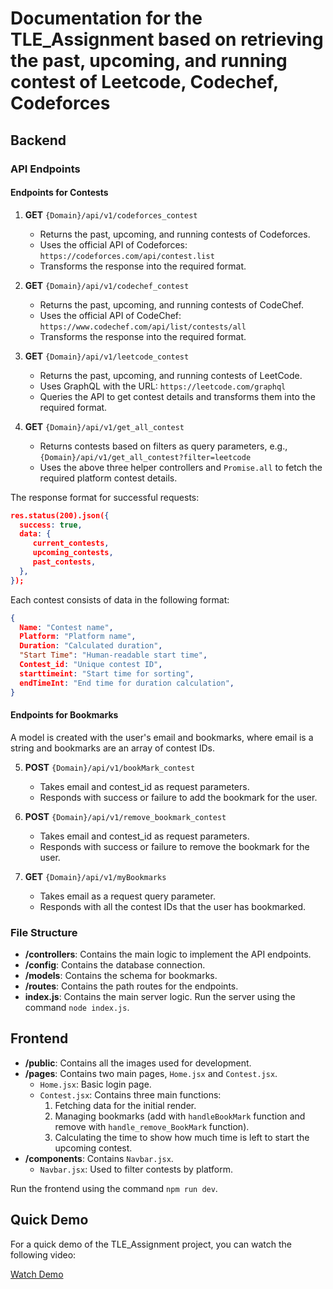 # Documentation for the TLE_Assignment based on retrieving the past, upcoming, and running contest of Leetcode, Codechef, Codeforces

## Backend

### API Endpoints

#### Endpoints for Contests

1. **GET** `{Domain}/api/v1/codeforces_contest`
    - Returns the past, upcoming, and running contests of Codeforces.
    - Uses the official API of Codeforces: `https://codeforces.com/api/contest.list`
    - Transforms the response into the required format.

2. **GET** `{Domain}/api/v1/codechef_contest`
    - Returns the past, upcoming, and running contests of CodeChef.
    - Uses the official API of CodeChef: `https://www.codechef.com/api/list/contests/all`
    - Transforms the response into the required format.

3. **GET** `{Domain}/api/v1/leetcode_contest`
    - Returns the past, upcoming, and running contests of LeetCode.
    - Uses GraphQL with the URL: `https://leetcode.com/graphql`
    - Queries the API to get contest details and transforms them into the required format.

4. **GET** `{Domain}/api/v1/get_all_contest`
    - Returns contests based on filters as query parameters, e.g., `{Domain}/api/v1/get_all_contest?filter=leetcode`
    - Uses the above three helper controllers and `Promise.all` to fetch the required platform contest details.

The response format for successful requests:
```json
res.status(200).json({
  success: true,
  data: {
     current_contests,
     upcoming_contests,
     past_contests,
  },
});
```

Each contest consists of data in the following format:
```json
{
  Name: "Contest name",
  Platform: "Platform name",
  Duration: "Calculated duration",
  "Start Time": "Human-readable start time",
  Contest_id: "Unique contest ID",
  starttimeint: "Start time for sorting",
  endTimeInt: "End time for duration calculation",
}
```

#### Endpoints for Bookmarks

A model is created with the user's email and bookmarks, where email is a string and bookmarks are an array of contest IDs.

5. **POST** `{Domain}/api/v1/bookMark_contest`
    - Takes email and contest_id as request parameters.
    - Responds with success or failure to add the bookmark for the user.

6. **POST** `{Domain}/api/v1/remove_bookmark_contest`
    - Takes email and contest_id as request parameters.
    - Responds with success or failure to remove the bookmark for the user.

7. **GET** `{Domain}/api/v1/myBookmarks`
    - Takes email as a request query parameter.
    - Responds with all the contest IDs that the user has bookmarked.

### File Structure

- **/controllers**: Contains the main logic to implement the API endpoints.
- **/config**: Contains the database connection.
- **/models**: Contains the schema for bookmarks.
- **/routes**: Contains the path routes for the endpoints.
- **index.js**: Contains the main server logic. Run the server using the command `node index.js`.

## Frontend

- **/public**: Contains all the images used for development.
- **/pages**: Contains two main pages, `Home.jsx` and `Contest.jsx`.
  - `Home.jsx`: Basic login page.
  - `Contest.jsx`: Contains three main functions:
     1. Fetching data for the initial render.
     2. Managing bookmarks (add with `handleBookMark` function and remove with `handle_remove_BookMark` function).
     3. Calculating the time to show how much time is left to start the upcoming contest.
- **/components**: Contains `Navbar.jsx`.
  - `Navbar.jsx`: Used to filter contests by platform.

Run the frontend using the command `npm run dev`.

## Quick Demo

For a quick demo of the TLE_Assignment project, you can watch the following video:

[Watch Demo](https://drive.google.com/file/d/1dcQfiG_fN6ZglpQf_OOaStD0c3lo-1zV/view)